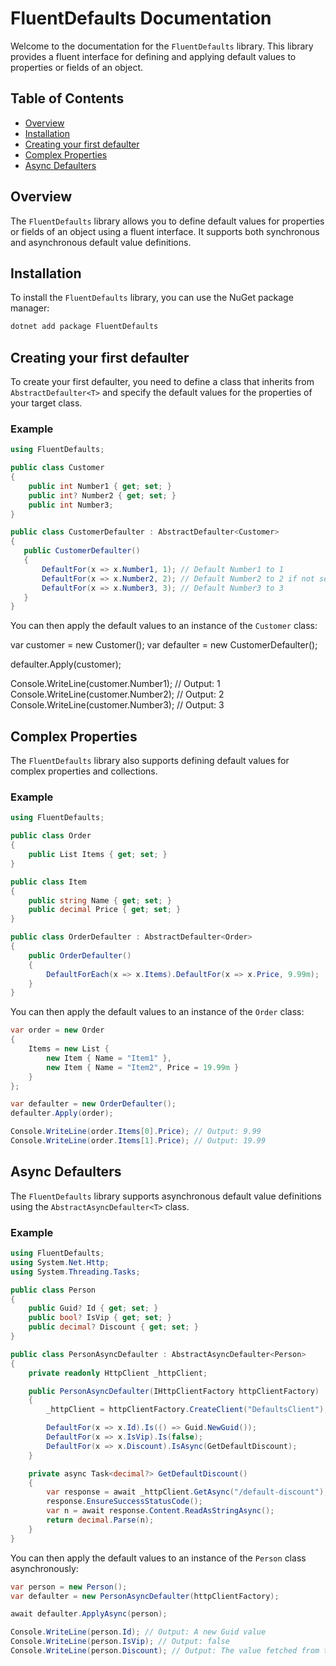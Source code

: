 # FluentDefaults Documentation

Welcome to the documentation for the `FluentDefaults` library. This library provides a fluent interface for defining and applying default values to properties or fields of an object.

## Table of Contents

- [Overview](#overview)
- [Installation](#installation)
- [Creating your first defaulter](#creating-your-first-defaulter)
- [Complex Properties](#complex-properties)
- [Async Defaulters](#async-defaulters)

## Overview

The `FluentDefaults` library allows you to define default values for properties or fields of an object using a fluent interface. It supports both synchronous and asynchronous default value definitions.

## Installation

To install the `FluentDefaults` library, you can use the NuGet package manager:

```bash
dotnet add package FluentDefaults
```

## Creating your first defaulter

To create your first defaulter, you need to define a class that inherits from `AbstractDefaulter<T>` and specify the default values for the properties of your target class.

### Example

```csharp
using FluentDefaults;

public class Customer 
{ 
    public int Number1 { get; set; }
    public int? Number2 { get; set; }
    public int Number3; 
}

public class CustomerDefaulter : AbstractDefaulter<Customer>
{ 
   public CustomerDefaulter()
   { 
       DefaultFor(x => x.Number1, 1); // Default Number1 to 1 
       DefaultFor(x => x.Number2, 2); // Default Number2 to 2 if not set 
       DefaultFor(x => x.Number3, 3); // Default Number3 to 3 
   }
}
```

You can then apply the default values to an instance of the `Customer` class:

var customer = new Customer();
var defaulter = new CustomerDefaulter();

defaulter.Apply(customer);

Console.WriteLine(customer.Number1); // Output: 1 
Console.WriteLine(customer.Number2); // Output: 2 
Console.WriteLine(customer.Number3); // Output: 3

## Complex Properties

The `FluentDefaults` library also supports defining default values for complex properties and collections.

### Example

```csharp
using FluentDefaults;

public class Order 
{ 
    public List Items { get; set; }
}

public class Item 
{ 
    public string Name { get; set; }
    public decimal Price { get; set; }
}

public class OrderDefaulter : AbstractDefaulter<Order>
{ 
    public OrderDefaulter()
    { 
        DefaultForEach(x => x.Items).DefaultFor(x => x.Price, 9.99m);
    }
}
```

You can then apply the default values to an instance of the `Order` class:

```csharp
var order = new Order 
{ 
    Items = new List { 
        new Item { Name = "Item1" },
        new Item { Name = "Item2", Price = 19.99m }
    }
};

var defaulter = new OrderDefaulter();
defaulter.Apply(order);

Console.WriteLine(order.Items[0].Price); // Output: 9.99 
Console.WriteLine(order.Items[1].Price); // Output: 19.99
```


## Async Defaulters

The `FluentDefaults` library supports asynchronous default value definitions using the `AbstractAsyncDefaulter<T>` class.

### Example

```csharp
using FluentDefaults; 
using System.Net.Http; 
using System.Threading.Tasks;

public class Person 
{ 
    public Guid? Id { get; set; }
    public bool? IsVip { get; set; }
    public decimal? Discount { get; set; }
}

public class PersonAsyncDefaulter : AbstractAsyncDefaulter<Person>
{ 
    private readonly HttpClient _httpClient;

    public PersonAsyncDefaulter(IHttpClientFactory httpClientFactory)
    {
        _httpClient = httpClientFactory.CreateClient("DefaultsClient");

        DefaultFor(x => x.Id).Is(() => Guid.NewGuid());
        DefaultFor(x => x.IsVip).Is(false);
        DefaultFor(x => x.Discount).IsAsync(GetDefaultDiscount);
    }

    private async Task<decimal?> GetDefaultDiscount()
    {
        var response = await _httpClient.GetAsync("/default-discount");
        response.EnsureSuccessStatusCode();
        var n = await response.Content.ReadAsStringAsync();
        return decimal.Parse(n);
    }
}
```

You can then apply the default values to an instance of the `Person` class asynchronously:

```csharp
var person = new Person();
var defaulter = new PersonAsyncDefaulter(httpClientFactory);

await defaulter.ApplyAsync(person);

Console.WriteLine(person.Id); // Output: A new Guid value 
Console.WriteLine(person.IsVip); // Output: false 
Console.WriteLine(person.Discount); // Output: The value fetched from the /default-discount endpoint
``` 

